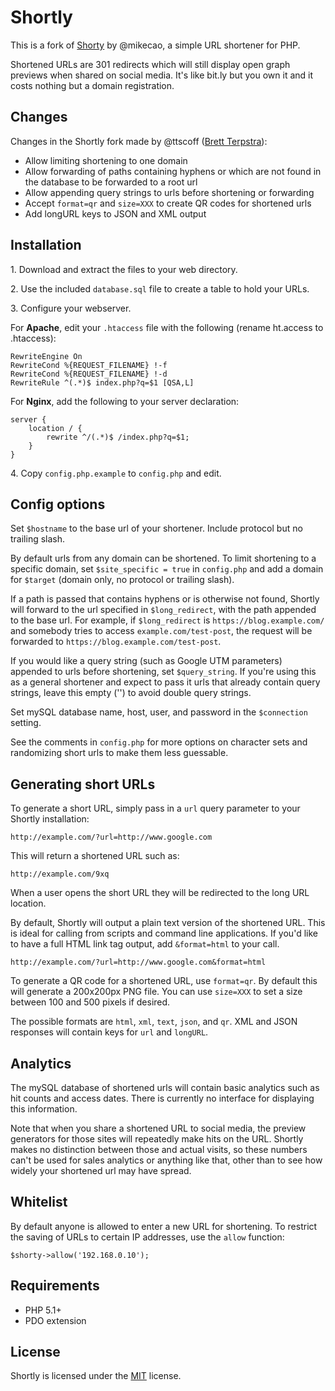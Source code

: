 # Shortly

This is a fork of [Shorty](https://github.com/mikecao/shorty) by @mikecao, a simple URL shortener for PHP.

Shortened URLs are 301 redirects which will still display open graph previews when shared on social media. It's like bit.ly but you own it and it costs nothing but a domain registration.

## Changes

Changes in the Shortly fork made by @ttscoff ([Brett Terpstra](https://brettterpstra.com)):

- Allow limiting shortening to one domain
- Allow forwarding of paths containing hyphens or which are not found in the database to be forwarded to a root url
- Allow appending query strings to urls before shortening or forwarding
- Accept `format=qr` and `size=XXX` to create QR codes for shortened urls
- Add longURL keys to JSON and XML output

## Installation

1\. Download and extract the files to your web directory.

2\. Use the included `database.sql` file to create a table to hold your URLs.

3\. Configure your webserver.

For **Apache**, edit your `.htaccess` file with the following (rename ht.access to .htaccess):

    RewriteEngine On
    RewriteCond %{REQUEST_FILENAME} !-f
    RewriteCond %{REQUEST_FILENAME} !-d
    RewriteRule ^(.*)$ index.php?q=$1 [QSA,L]

For **Nginx**, add the following to your server declaration:

    server {
        location / {
            rewrite ^/(.*)$ /index.php?q=$1;
        }
    }

4\. Copy `config.php.example` to `config.php` and edit.

## Config options

Set `$hostname` to the base url of your shortener. Include protocol but no trailing slash.

By default urls from any domain can be shortened. To limit shortening to a specific domain, set `$site_specific = true` in `config.php` and add a domain for `$target` (domain only, no protocol or trailing slash).

If a path is passed that contains hyphens or is otherwise not found, Shortly will forward to the url specified in `$long_redirect`, with the path appended to the base url. For example, if `$long_redirect` is `https://blog.example.com/` and somebody tries to access `example.com/test-post`, the request will be forwarded to `https://blog.example.com/test-post`.

If you would like a query string (such as Google UTM parameters) appended to urls before shortening, set `$query_string`. If you're using this as a general shortener and expect to pass it urls that already contain query strings, leave this empty ('') to avoid double query strings.

Set mySQL database name, host, user, and password in the `$connection` setting.

See the comments in `config.php` for more options on character sets and randomizing short urls to make them less guessable.

## Generating short URLs

To generate a short URL, simply pass in a `url` query parameter to your Shortly installation:

    http://example.com/?url=http://www.google.com

This will return a shortened URL such as:

    http://example.com/9xq

When a user opens the short URL they will be redirected to the long URL location.

By default, Shortly will output a plain text version of the shortened URL. This is ideal for calling from scripts and command line applications. If you'd like to have a full HTML link tag output, add `&format=html` to your call.

    http://example.com/?url=http://www.google.com&format=html

To generate a QR code for a shortened URL, use `format=qr`. By default this will generate a 200x200px PNG file. You can use `size=XXX` to set a size between 100 and 500 pixels if desired.

The possible formats are `html`, `xml`, `text`, `json`, and `qr`. XML and JSON responses will contain keys for `url` and `longURL`.

## Analytics

The mySQL database of shortened urls will contain basic analytics such as hit counts and access dates. There is currently no interface for displaying this information.

Note that when you share a shortened URL to social media, the preview generators for those sites will repeatedly make hits on the URL. Shortly makes no distinction between those and actual visits, so these numbers can't be used for sales analytics or anything like that, other than to see how widely your shortened url may have spread.

## Whitelist

By default anyone is allowed to enter a new URL for shortening. To restrict the saving of URLs to 
certain IP addresses, use the `allow` function:

    $shorty->allow('192.168.0.10');

## Requirements

* PHP 5.1+
* PDO extension

## License

Shortly is licensed under the [MIT](https://github.com/mikecao/shorty/blob/master/LICENSE) license.
